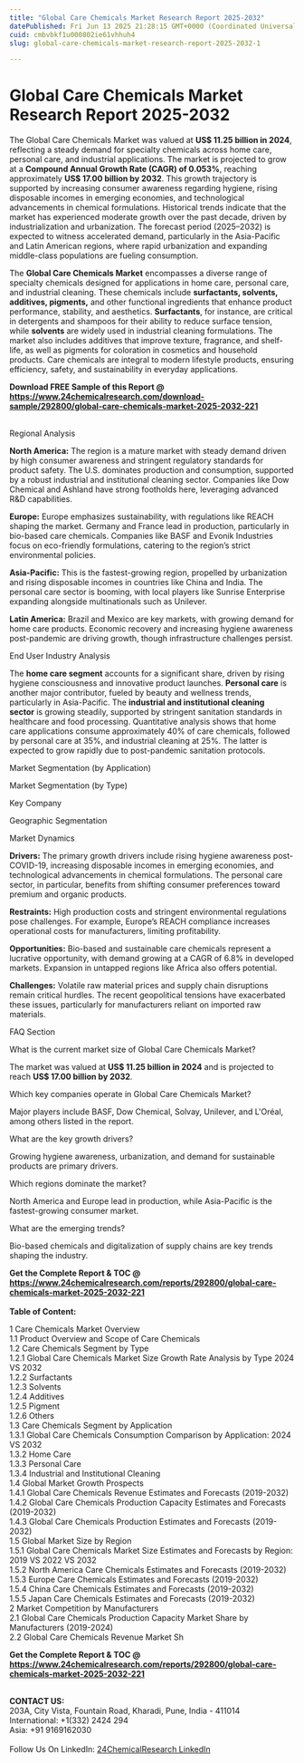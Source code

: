 ```yaml
---
title: "Global Care Chemicals Market Research Report 2025-2032"
datePublished: Fri Jun 13 2025 21:28:15 GMT+0000 (Coordinated Universal Time)
cuid: cmbvbkf1u000802ie61vhhuh4
slug: global-care-chemicals-market-research-report-2025-2032-1

---
```


# Global Care Chemicals Market Research Report 2025-2032

<p>The Global Care Chemicals Market was valued at <strong>US$ 11.25 billion in 2024</strong>, reflecting a steady demand for specialty chemicals across home care, personal care, and industrial applications. The market is projected to grow at a <strong>Compound Annual Growth Rate (CAGR) of 0.053%</strong>, reaching approximately <strong>US$ 17.00 billion by 2032</strong>. This growth trajectory is supported by increasing consumer awareness regarding hygiene, rising disposable incomes in emerging economies, and technological advancements in chemical formulations. Historical trends indicate that the market has experienced moderate growth over the past decade, driven by industrialization and urbanization. The forecast period (2025–2032) is expected to witness accelerated demand, particularly in the Asia-Pacific and Latin American regions, where rapid urbanization and expanding middle-class populations are fueling consumption.</p><p>
</p><p>The <strong>Global Care Chemicals Market</strong> encompasses a diverse range of specialty chemicals designed for applications in home care, personal care, and industrial cleaning. These chemicals include <strong>surfactants, solvents, additives, pigments,</strong> and other functional ingredients that enhance product performance, stability, and aesthetics. <strong>Surfactants</strong>, for instance, are critical in detergents and shampoos for their ability to reduce surface tension, while <strong>solvents</strong> are widely used in industrial cleaning formulations. The market also includes additives that improve texture, fragrance, and shelf-life, as well as pigments for coloration in cosmetics and household products. Care chemicals are integral to modern lifestyle products, ensuring efficiency, safety, and sustainability in everyday applications.</p><div><b>Download FREE Sample of this Report @ 
            <a href="https://www.24chemicalresearch.com/download-sample/292800/global-care-chemicals-market-2025-2032-221">
            https://www.24chemicalresearch.com/download-sample/292800/global-care-chemicals-market-2025-2032-221</a></b></div><br><p>
Regional Analysis</p><p>
</p><p><strong>North America:</strong> The region is a mature market with steady demand driven by high consumer awareness and stringent regulatory standards for product safety. The U.S. dominates production and consumption, supported by a robust industrial and institutional cleaning sector. Companies like Dow Chemical and Ashland have strong footholds here, leveraging advanced R&amp;D capabilities.</p><p>
</p><p><strong>Europe:</strong> Europe emphasizes sustainability, with regulations like REACH shaping the market. Germany and France lead in production, particularly in bio-based care chemicals. Companies like BASF and Evonik Industries focus on eco-friendly formulations, catering to the region’s strict environmental policies.</p><p>
</p><p><strong>Asia-Pacific:</strong> This is the fastest-growing region, propelled by urbanization and rising disposable incomes in countries like China and India. The personal care sector is booming, with local players like Sunrise Enterprise expanding alongside multinationals such as Unilever.</p><p>
</p><p><strong>Latin America:</strong> Brazil and Mexico are key markets, with growing demand for home care products. Economic recovery and increasing hygiene awareness post-pandemic are driving growth, though infrastructure challenges persist.</p><p>
End User Industry Analysis</p><p>
</p><p>The <strong>home care segment</strong> accounts for a significant share, driven by rising hygiene consciousness and innovative product launches. <strong>Personal care</strong> is another major contributor, fueled by beauty and wellness trends, particularly in Asia-Pacific. The <strong>industrial and institutional cleaning sector</strong> is growing steadily, supported by stringent sanitation standards in healthcare and food processing. Quantitative analysis shows that home care applications consume approximately 40% of care chemicals, followed by personal care at 35%, and industrial cleaning at 25%. The latter is expected to grow rapidly due to post-pandemic sanitation protocols.</p><p>
Market Segmentation (by Application)</p><p>
</p><p>
Market Segmentation (by Type)</p><p>
</p><p>
Key Company</p><p>
</p><p>
Geographic Segmentation</p><p>
</p><p>
Market Dynamics</p><p>
</p><p><strong>Drivers:</strong> The primary growth drivers include rising hygiene awareness post-COVID-19, increasing disposable incomes in emerging economies, and technological advancements in chemical formulations. The personal care sector, in particular, benefits from shifting consumer preferences toward premium and organic products.</p><p>
</p><p><strong>Restraints:</strong> High production costs and stringent environmental regulations pose challenges. For example, Europe’s REACH compliance increases operational costs for manufacturers, limiting profitability.</p><p>
</p><p><strong>Opportunities:</strong> Bio-based and sustainable care chemicals represent a lucrative opportunity, with demand growing at a CAGR of 6.8% in developed markets. Expansion in untapped regions like Africa also offers potential.</p><p>
</p><p><strong>Challenges:</strong> Volatile raw material prices and supply chain disruptions remain critical hurdles. The recent geopolitical tensions have exacerbated these issues, particularly for manufacturers reliant on imported raw materials.</p><p>
FAQ Section</p><p>
What is the current market size of Global Care Chemicals Market?</p><p>
</p><p>The market was valued at <strong>US$ 11.25 billion in 2024</strong> and is projected to reach <strong>US$ 17.00 billion by 2032</strong>.</p><p>
Which key companies operate in Global Care Chemicals Market?</p><p>
</p><p>Major players include BASF, Dow Chemical, Solvay, Unilever, and L'Oréal, among others listed in the report.</p><p>
What are the key growth drivers?</p><p>
</p><p>Growing hygiene awareness, urbanization, and demand for sustainable products are primary drivers.</p><p>
Which regions dominate the market?</p><p>
</p><p>North America and Europe lead in production, while Asia-Pacific is the fastest-growing consumer market.</p><p>
What are the emerging trends?</p><p>
</p><p>Bio-based chemicals and digitalization of supply chains are key trends shaping the industry.</p>

<div><b>Get the Complete Report & TOC @ 
            <a href="https://www.24chemicalresearch.com/reports/292800/global-care-chemicals-market-2025-2032-221">
            https://www.24chemicalresearch.com/reports/292800/global-care-chemicals-market-2025-2032-221</a></b></div><br>
            <b>Table of Content:</b><p>1 Care Chemicals Market Overview<br />
    1.1 Product Overview and Scope of Care Chemicals<br />
    1.2 Care Chemicals Segment by Type<br />
        1.2.1 Global Care Chemicals Market Size Growth Rate Analysis by Type 2024 VS 2032<br />
        1.2.2 Surfactants<br />
        1.2.3 Solvents<br />
        1.2.4 Additives<br />
        1.2.5 Pigment<br />
        1.2.6 Others<br />
    1.3 Care Chemicals Segment by Application<br />
        1.3.1 Global Care Chemicals Consumption Comparison by Application: 2024 VS 2032<br />
        1.3.2 Home Care<br />
        1.3.3 Personal Care<br />
        1.3.4 Industrial and Institutional Cleaning<br />
    1.4 Global Market Growth Prospects<br />
        1.4.1 Global Care Chemicals Revenue Estimates and Forecasts (2019-2032)<br />
        1.4.2 Global Care Chemicals Production Capacity Estimates and Forecasts (2019-2032)<br />
        1.4.3 Global Care Chemicals Production Estimates and Forecasts (2019-2032)<br />
    1.5 Global Market Size by Region<br />
        1.5.1 Global Care Chemicals Market Size Estimates and Forecasts by Region: 2019 VS 2022 VS 2032<br />
        1.5.2 North America Care Chemicals Estimates and Forecasts (2019-2032)<br />
        1.5.3 Europe Care Chemicals Estimates and Forecasts (2019-2032)<br />
        1.5.4 China Care Chemicals Estimates and Forecasts (2019-2032)<br />
        1.5.5 Japan Care Chemicals Estimates and Forecasts (2019-2032)<br />
2 Market Competition by Manufacturers<br />
    2.1 Global Care Chemicals Production Capacity Market Share by Manufacturers (2019-2024)<br />
    2.2 Global Care Chemicals Revenue Market Sh</p>

<div><b>Get the Complete Report & TOC @ 
            <a href="https://www.24chemicalresearch.com/reports/292800/global-care-chemicals-market-2025-2032-221">
            https://www.24chemicalresearch.com/reports/292800/global-care-chemicals-market-2025-2032-221</a></b></div><br>

<b>CONTACT US:</b><br>
            203A, City Vista, Fountain Road, Kharadi, Pune, India - 411014<br>
            International: +1(332) 2424 294<br>
            Asia: +91 9169162030 <br><br>
            Follow Us On LinkedIn: <a href="https://www.linkedin.com/company/24chemicalresearch/">24ChemicalResearch LinkedIn</a>